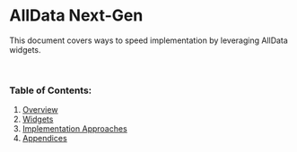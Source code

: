 # AllData Next-Gen

This document covers ways to speed implementation by leveraging AllData widgets.

<br>

### Table of Contents:
1. <u>[Overview](?path=docs/alldata-next-gen/overview-integration-approach.md)</u>
2. <u>[Widgets](?path=docs/alldata-next-gen/widgets.md)</u>
3. <u>[Implementation Approaches](?path=docs/alldata-next-gen/implementation-approaches.md)</u>
4. <u>[Appendices](?path=docs/alldata-next-gen/appendices.md)</u>